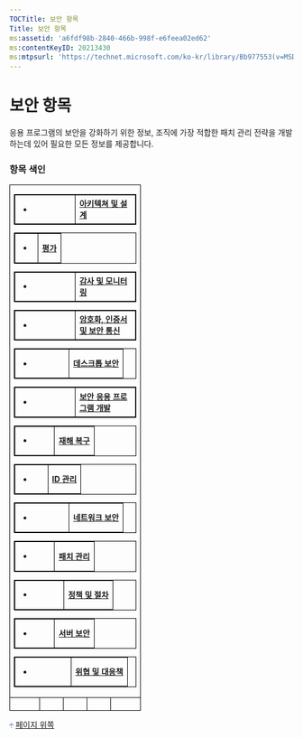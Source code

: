 ```yaml
---
TOCTitle: 보안 항목
Title: 보안 항목
ms:assetid: 'a6fdf98b-2840-466b-998f-e6feea02ed62'
ms:contentKeyID: 20213430
ms:mtpsurl: 'https://technet.microsoft.com/ko-kr/library/Bb977553(v=MSDN.10)'
---
```


보안 항목
=========

응용 프로그램의 보안을 강화하기 위한 정보, 조직에 가장 적합한 패치 관리 전략을 개발하는데 있어 필요한 모든 정보를 제공합니다.

### 항목 색인

<table border="0" cellpadding="0" cellspacing="0">
<tbody>
<tr>
<td style="border:1px solid black;" colspan="5">

 
<table style="border:1px solid black;">
<colgroup>
<col width="50%" />
<col width="50%" />
</colgroup>
<tbody>
<tr class="odd">
<td style="border:1px solid black;"><ul>
<li></li>
</ul></td>
<td style="border:1px solid black;"><strong><a href="http://www.microsoft.com/korea/technet/security/topics/architectureanddesign.mspx">아키텍쳐 및 설계</a><br />
</strong></td>
</tr>
</tbody>
</table>
 

 
<table style="border:1px solid black;">
<colgroup>
<col width="50%" />
<col width="50%" />
</colgroup>
<tbody>
<tr class="odd">
<td style="border:1px solid black;"><ul>
<li></li>
</ul></td>
<td style="border:1px solid black;"><strong><a href="http://www.microsoft.com/korea/technet/security/topics/assessment.mspx">평가</a><br />
</strong></td>
</tr>
</tbody>
</table>
 

 
<table style="border:1px solid black;">
<colgroup>
<col width="50%" />
<col width="50%" />
</colgroup>
<tbody>
<tr class="odd">
<td style="border:1px solid black;"><ul>
<li></li>
</ul></td>
<td style="border:1px solid black;"><strong><a href="http://www.microsoft.com/korea/technet/security/topics/auditingandmonitoring.mspx">감사 및 모니터링</a><br />
</strong></td>
</tr>
</tbody>
</table>
 

 
<table style="border:1px solid black;">
<colgroup>
<col width="50%" />
<col width="50%" />
</colgroup>
<tbody>
<tr class="odd">
<td style="border:1px solid black;"><ul>
<li></li>
</ul></td>
<td style="border:1px solid black;"><strong><a href="http://www.microsoft.com/korea/technet/security/topics/cryptographyetc.mspx">암호화, 인증서 및 보안 통신</a><br />
</strong></td>
</tr>
</tbody>
</table>
 

 
<table style="border:1px solid black;">
<colgroup>
<col width="50%" />
<col width="50%" />
</colgroup>
<tbody>
<tr class="odd">
<td style="border:1px solid black;"><ul>
<li></li>
</ul></td>
<td style="border:1px solid black;"><strong><a href="http://www.microsoft.com/korea/technet/security/topics/desktopsecurity.mspx">데스크톱 보안</a><br />
</strong></td>
</tr>
</tbody>
</table>
 

 
<table style="border:1px solid black;">
<colgroup>
<col width="50%" />
<col width="50%" />
</colgroup>
<tbody>
<tr class="odd">
<td style="border:1px solid black;"><ul>
<li></li>
</ul></td>
<td style="border:1px solid black;"><strong><a href="http://www.microsoft.com/korea/technet/security/topics/devsecapps.mspx">보안 응용 프로그램 개발</a><br />
</strong></td>
</tr>
</tbody>
</table>
 

 
<table style="border:1px solid black;">
<colgroup>
<col width="50%" />
<col width="50%" />
</colgroup>
<tbody>
<tr class="odd">
<td style="border:1px solid black;"><ul>
<li></li>
</ul></td>
<td style="border:1px solid black;"><strong><a href="http://www.microsoft.com/korea/technet/security/topics/disasterrecovery.mspx">재해 복구</a><br />
</strong></td>
</tr>
</tbody>
</table>
 

 
<table style="border:1px solid black;">
<colgroup>
<col width="50%" />
<col width="50%" />
</colgroup>
<tbody>
<tr class="odd">
<td style="border:1px solid black;"><ul>
<li></li>
</ul></td>
<td style="border:1px solid black;"><strong><a href="http://www.microsoft.com/korea/technet/security/topics/identitymanagement.mspx">ID 관리</a><br />
</strong></td>
</tr>
</tbody>
</table>
 

 
<table style="border:1px solid black;">
<colgroup>
<col width="50%" />
<col width="50%" />
</colgroup>
<tbody>
<tr class="odd">
<td style="border:1px solid black;"><ul>
<li></li>
</ul></td>
<td style="border:1px solid black;"><strong><a href="http://www.microsoft.com/korea/technet/security/topics/networksecurity.mspx">네트워크 보안</a><br />
</strong></td>
</tr>
</tbody>
</table>
 

 
<table style="border:1px solid black;">
<colgroup>
<col width="50%" />
<col width="50%" />
</colgroup>
<tbody>
<tr class="odd">
<td style="border:1px solid black;"><ul>
<li></li>
</ul></td>
<td style="border:1px solid black;"><strong><a href="http://www.microsoft.com/korea/technet/security/topics/patchmanagement.mspx">패치 관리</a><br />
</strong></td>
</tr>
</tbody>
</table>
 

 
<table style="border:1px solid black;">
<colgroup>
<col width="50%" />
<col width="50%" />
</colgroup>
<tbody>
<tr class="odd">
<td style="border:1px solid black;"><ul>
<li></li>
</ul></td>
<td style="border:1px solid black;"><strong><a href="http://www.microsoft.com/korea/technet/security/topics/policiesandprocedures.mspx">정책 및 절차</a><br />
</strong></td>
</tr>
</tbody>
</table>
 

 
<table style="border:1px solid black;">
<colgroup>
<col width="50%" />
<col width="50%" />
</colgroup>
<tbody>
<tr class="odd">
<td style="border:1px solid black;"><ul>
<li></li>
</ul></td>
<td style="border:1px solid black;"><strong><a href="http://www.microsoft.com/korea/technet/security/topics/serversecurity.mspx">서버 보안</a><br />
</strong></td>
</tr>
</tbody>
</table>
 

 
<table style="border:1px solid black;">
<colgroup>
<col width="50%" />
<col width="50%" />
</colgroup>
<tbody>
<tr class="odd">
<td style="border:1px solid black;"><ul>
<li></li>
</ul></td>
<td style="border:1px solid black;"><strong><a href="http://technet.microsoft.com/library/ko-kr/dd547956">위협 및 대응책</a><br />
</strong></td>
</tr>
</tbody>
</table>
 

</td>
</tr>
<tr>
<td style="border:1px solid black;">
 
</td>
<td style="border:1px solid black;">

</td>
<td style="border:1px solid black;">

</td>
<td style="border:1px solid black;">

</td>
<td style="border:1px solid black;">
 
</td>
</tr>
</tbody>
</table>
 
[<img src="images/bb977553.arrow_px_up(ko-kr,TechNet.10).gif" alt="페이지 위쪽" width="7" height="9" />](#top) [페이지 위쪽](#top)
